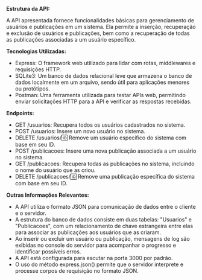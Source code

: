 **Estrutura da API:**

A API apresentada fornece funcionalidades básicas para gerenciamento de usuários e publicações em um sistema. Ela permite a inserção, recuperação e exclusão de usuários e publicações, bem como a recuperação de todas as publicações associadas a um usuário específico.

**Tecnologias Utilizadas:**

- Express: O framework web utilizado para lidar com rotas, middlewares e requisições HTTP.
- SQLite3: Um banco de dados relacional leve que armazena o banco de dados localmente em um arquivo, sendo útil para aplicações menores ou protótipos.
- Postman: Uma ferramenta utilizada para testar APIs web, permitindo enviar solicitações HTTP para a API e verificar as respostas recebidas.

**Endpoints:**

- GET /usuarios: Recupera todos os usuários cadastrados no sistema.
- POST /usuarios: Insere um novo usuário no sistema.
- DELETE /usuarios/:id: Remove um usuário específico do sistema com base em seu ID.
- POST /publicacoes: Insere uma nova publicação associada a um usuário no sistema.
- GET /publicacoes: Recupera todas as publicações no sistema, incluindo o nome do usuário que as criou.
- DELETE /publicacoes/:id: Remove uma publicação específica do sistema com base em seu ID.

**Outras Informações Relevantes:**

- A API utiliza o formato JSON para comunicação de dados entre o cliente e o servidor.
- A estrutura do banco de dados consiste em duas tabelas: "Usuarios" e "Publicacoes", com um relacionamento de chave estrangeira entre elas para associar as publicações aos usuários que as criaram.
- Ao inserir ou excluir um usuário ou publicação, mensagens de log são exibidas no console do servidor para acompanhar o progresso e identificar possíveis erros.
- A API está configurada para escutar na porta 3000 por padrão.
- O uso do método express.json() permite que o servidor interprete e processe corpos de requisição no formato JSON.
